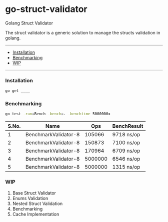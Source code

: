 # go-struct-validator
Golang Struct Validator

The struct validator is a generic solution to manage the structs validation in golang.

---

- [Installation](#installation)
- [Benchmarking](#benchmarking)
- [WIP](#wip)

---

### Installation

```bash
go get ____
```

### Benchmarking

```bash
go test -run=Bench -bench=. -benchtime 5000000x
```

| S.No. |         Name         | Ops     | BenchResult |
|:------|:--------------------:|---------|-------------|
| 1     | BenchmarkValidator-8 | 105066  | 9718 ns/op  |
| 2     | BenchmarkValidator-8 | 150873  | 7100 ns/op  |
| 3     | BenchmarkValidator-8 | 170964  | 6709 ns/op  |
| 4     | BenchmarkValidator-8 | 5000000 | 6546 ns/op  |
| 5     | BenchmarkValidator-8 | 5000000 | 1315 ns/op  |

### WIP
1. Base Struct Validator
2. Enums Validation 
3. Nested Struct Validation
4. Benchmarking
5. Cache Implementation

